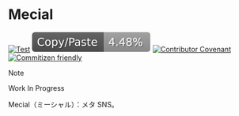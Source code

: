 # Mecial

[![Test](https://github.com/haru52/mecial/actions/workflows/test.yml/badge.svg)](https://github.com/haru52/mecial/actions/workflows/test.yml)
[![Copy/Paste](report/jscpd-badge.svg)](report/jscpd-report.md)
[![Contributor Covenant](https://img.shields.io/badge/Contributor%20Covenant-2.0-4baaaa.svg)](https://haru52.github.io/mecial/CODE_OF_CONDUCT.html)
[![Commitizen friendly](https://img.shields.io/badge/commitizen-friendly-brightgreen.svg)](https://commitizen.github.io/cz-cli/)

> [!NOTE]
> Work In Progress

Mecial（ミーシャル）：メタ SNS。
